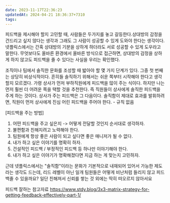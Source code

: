 ```yaml
---
date: 2023-11-17T22:36:23
updatedAt: 2024-04-21 18:36:37+7310
tags: 
---
```

피드백을 제시해야 할지 고민할 때, 사람들은 두가지를 놓고 갈등한다.상대방의 감정을 건드리고 싶지 않다는 생각과 그래도 그 사람이 성공할 수 있게 도와야 한다는 생각이다. 넷플릭스에서는 간혹 상대방의 기분을 상하게 하더라도 서로 성공할 수 있게 도우라고 말한다. 무엇보다도 올바른 환경에서 올바른 방식으로 접근하면, 상대방의 감정을 상하게 하지 않고도 피드백을 줄 수 있다는 사실을 우리는 확인했다.

조직이나 팀에서 솔직한 문화를 조성할 때 밟아야 할 몇 가지 단계가 있다. 그중 첫 번째는 상당히 비상식적이다. 흔히들 솔직하기 위해서는 쉬운 쪽부터 시작해야 한다고 생각할지 모르겠다. 가령 상사가 먼저 부하직원에게 피드백을 많이 주는 식이다. 하지만 나는 먼저 훨씬 더 어려운 쪽을 택할 것을 추천한다. 즉 직원들이 상사에게 솔직한 피드백을 주게 하는 것이다. 상사가 주는 피드백은 그 다음이다. 솔직함이 제대로 효과를 발휘하려면, 직원이 먼저 상사에게 진심 어린 피드백을 주어야 한다. - 규칙 없음

[피드백을 주는 방법]
1. 어떤 피드백을 주고 싶은지 -> 어떻게 전달할 것인지 순서대로 생각하자.
2. 불편함과 친해지려고 노력해야 한다.
3. 팀원에게 항상 좋은 사람이 되고 싶다면 좋은 매니저가 될 수 없다.
4. 내가 하고 싶은 이야기를 명확히 하자.
5. 건설적인 피드백 / 부정적인 피드백 등 하나만 이야기해야 한다.
6. 내가 하고 싶은 이야기가 명확해졌다면 지금 하는 게 맞는지 고민하자.


근데 넷플릭스에서는 "솔직함"이라는 문화가 기본적으로 내재되어 있어서 가능한 제도라는 생각도 드는데, 리드 레벨이 아닌 일개 팀원들은 어떻게 비난처럼 들리지 않고 피드백줄 수 있을까요? 일단 친해져서 신뢰를 쌓는 것 외에는 딱히 떠오르지 않아서요


피드백 잘하는 참고자료
https://www.stdy.blog/3x3-matrix-strategy-for-getting-feedback-effectively-part-1/
